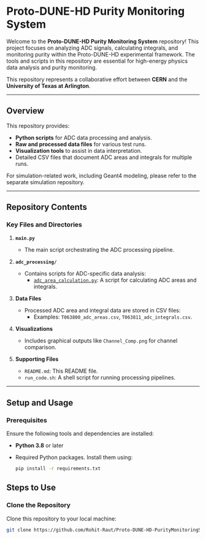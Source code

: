 # Proto-DUNE-HD Purity Monitoring System

Welcome to the **Proto-DUNE-HD Purity Monitoring System** repository! This project focuses on analyzing ADC signals, calculating integrals, and monitoring purity within the Proto-DUNE-HD experimental framework. The tools and scripts in this repository are essential for high-energy physics data analysis and purity monitoring.

This repository represents a collaborative effort between **CERN** and the **University of Texas at Arlington**.

---

## **Overview**

This repository provides:

- **Python scripts** for ADC data processing and analysis.
- **Raw and processed data files** for various test runs.
- **Visualization tools** to assist in data interpretation.
- Detailed CSV files that document ADC areas and integrals for multiple runs.

For simulation-related work, including Geant4 modeling, please refer to the separate simulation repository.

---

## **Repository Contents**

### **Key Files and Directories**

1. **`main.py`**
   - The main script orchestrating the ADC processing pipeline.

2. **`adc_processing/`**
   - Contains scripts for ADC-specific data analysis:
     - [`adc_area_calculation.py`](https://github.com/Rohit-Raut/Proto-DUNE-HD-PurityMonitoringSystem/blob/main/adc_processing/adc_area_calculation.py): A script for calculating ADC areas and integrals.

3. **Data Files**
   - Processed ADC area and integral data are stored in CSV files:
     - Examples: `T063800_adc_areas.csv`, `T063811_adc_integrals.csv`.

4. **Visualizations**
   - Includes graphical outputs like `Channel_Comp.png` for channel comparison.

5. **Supporting Files**
   - `README.md`: This README file.
   - `run_code.sh`: A shell script for running processing pipelines.

---

## **Setup and Usage**

### **Prerequisites**

Ensure the following tools and dependencies are installed:

- **Python 3.8** or later
- Required Python packages. Install them using:

  ```bash
  pip install -r requirements.txt
## Steps to Use

### Clone the Repository

Clone this repository to your local machine:

```bash
git clone https://github.com/Rohit-Raut/Proto-DUNE-HD-PurityMonitoringSystem.git
